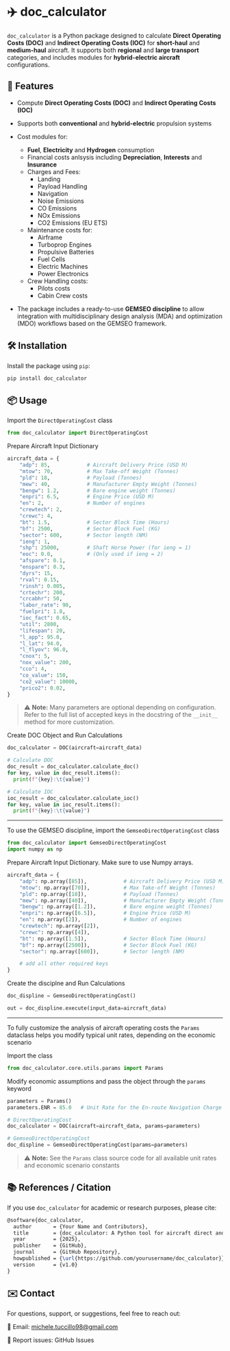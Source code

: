 # ✈️ doc_calculator

`doc_calculator` is a Python package designed to calculate **Direct Operating Costs (DOC)** and **Indirect Operating Costs (IOC)** for **short-haul** and **medium-haul** aircraft. It supports both **regional** and **large transport** categories, and includes modules for **hybrid-electric aircraft** configurations.

## 🚀 Features

- Compute **Direct Operating Costs (DOC)** and **Indirect Operating Costs (IOC)**
- Supports both **conventional** and **hybrid-electric** propulsion systems
- Cost modules for:
  - **Fuel**, **Electricity** and **Hydrogen** consumption
  - Financial costs anlsysis including **Depreciation**, **Interests** and **Insurance**
  - Charges and Fees:
    - Landing
    - Payload Handling
    - Navigation
    - Noise Emissions
    - CO Emissions
    - NOx Emissions
    - CO2 Emissions (EU ETS)
  - Maintenance costs for:
    - Airframe
    - Turboprop Engines
    - Propulsive Batteries
    - Fuel Cells
    - Electric Machines
    - Power Electronics
  - Crew Handling costs:
    - Pilots costs
    - Cabin Crew costs  

- The package includes a ready-to-use **GEMSEO discipline** to allow integration with multidisciplinary design analysis (MDA) and optimization (MDO) workflows based on the GEMSEO framework.

## 🛠️ Installation

Install the package using `pip`:

```bash
pip install doc_calculator
```
## 📦 Usage

Import the `DirectOperatingCost` class

```python
from doc_calculator import DirectOperatingCost
```

Prepare Aircraft Input Dictionary

```python
aircraft_data = {
    "adp": 85,            # Aircraft Delivery Price (USD M)
    "mtow": 70,           # Max Take-off Weight (Tonnes)
    "pld": 18,            # Payload (Tonnes)
    "mew": 40,            # Manufacturer Empty Weight (Tonnes)
    "bengw": 1.2,         # Bare engine weight (Tonnes)
    "enpri": 6.5,         # Engine Price (USD M)
    "en": 2,              # Number of engines
    "crewtech": 2,
    "crewc": 4,
    "bt": 1.5,            # Sector Block Time (Hours)
    "bf": 2500,           # Sector Block Fuel (KG)
    "sector": 600,        # Sector length (NM)
    "ieng": 1,
    "shp": 25000,         # Shaft Horse Power (for ieng = 1)
    "eoc": 0.0,           # (Only used if ieng = 2)
    "afspare": 0.1,
    "enspare": 0.3,
    "dyrs": 15,
    "rval": 0.15,
    "rinsh": 0.005,
    "crtechr": 200,
    "crcabhr": 50,
    "labor_rate": 90,
    "fuelpri": 1.8,
    "ioc_fact": 0.65,
    "util": 2800,
    "lifespan": 20,
    "l_app": 95.0,
    "l_lat": 94.0,
    "l_flyov": 96.0,
    "cnox": 5,
    "nox_value": 200,
    "cco": 4,
    "co_value": 150,
    "co2_value": 10000,
    "prico2": 0.02,
}
```
> ⚠️ **Note:** Many parameters are optional depending on configuration. Refer to the full list of accepted keys in the docstring of the `__init__` method for more customization.

Create DOC Object and Run Calculations

```python
doc_calculator = DOC(aircraft=aircraft_data)

# Calculate DOC
doc_result = doc_calculator.calculate_doc()
for key, value in doc_result.items():
  print(f"{key}:\t{value}")

# Calculate IOC
ioc_result = doc_calculator.calculate_ioc()
for key, value in ioc_result.items():
  print(f"{key}:\t{value}")
```
---

To use the GEMSEO discipline, import the `GemseoDirectOperatingCost` class

```python
from doc_calculator import GemseoDirectOperatingCost
import numpy as np
```

Prepare Aircraft Input Dictionary. Make sure to use Numpy arrays.

```python
aircraft_data = {
    "adp": np.array([85]),            # Aircraft Delivery Price (USD M)
    "mtow": np.array([70]),           # Max Take-off Weight (Tonnes)
    "pld": np.array([18]),            # Payload (Tonnes)
    "mew": np.array([40]),            # Manufacturer Empty Weight (Tonnes)
    "bengw": np.array([1.2]),         # Bare engine weight (Tonnes)
    "enpri": np.array([6.5]),         # Engine Price (USD M)
    "en": np.array([2]),              # Number of engines
    "crewtech": np.array([2]),
    "crewc": np.array([4]),
    "bt": np.array([1.5]),            # Sector Block Time (Hours)
    "bf": np.array([2500]),           # Sector Block Fuel (KG)
    "sector": np.array([600]),        # Sector length (NM)

    # add all other required keys
}
```

Create the disciplne and Run Calculations

```python
doc_displine = GemseoDirectOperatingCost()

out = doc_displine.execute(input_data=aircraft_data)
```


---

To fully customize the analysis of aircraft operating costs the `Params` dataclass helps you modify typical unit rates, depending on the economic scenario

Import the class

```python
from doc_calculator.core.utils.params import Params
```

Modify economic assumptions and pass the object through the `params` keyword

```python
parameters = Params()
parameters.ENR = 85.0   # Unit Rate for the En-route Navigation Charge

# DirectOperatingCost
doc_calculator = DOC(aircraft=aircraft_data, params=parameters)

# GemseoDirectOperatingCost
doc_displine = GemseoDirectOperatingCost(params=parameters)
```

> ⚠️ **Note:** See the `Params` class source code for all available unit rates and economic scenario constants

## 📚 References / Citation

If you use `doc_calculator` for academic or research purposes, please cite:

```latex
@software{doc_calculator,
  author       = {Your Name and Contributors},
  title        = {doc_calculator: A Python tool for aircraft direct and indirect operating cost modeling},
  year         = {2025},
  publisher    = {GitHub},
  journal      = {GitHub Repository},
  howpublished = {\url{https://github.com/yourusername/doc_calculator}},
  version      = {v1.0}
}
```

## ✉️ Contact

For questions, support, or suggestions, feel free to reach out:

📧 Email: michele.tuccillo98@gmail.com

🐛 Report issues: GitHub Issues
